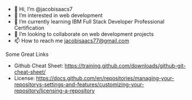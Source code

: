 - 👋 Hi, I’m @jacobisaacs7
- 👀 I’m interested in web development
- 🌱 I’m currently learning IBM Full Stack Developer Professional Certification
- 💞️ I’m looking to collaborate on web development projects
- 📫 How to reach me jacobisaacs77@gmail.com

Some Great Links
- Github Cheat Sheet: https://training.github.com/downloads/github-git-cheat-sheet/
- License: https://docs.github.com/en/repositories/managing-your-repositorys-settings-and-features/customizing-your-repository/licensing-a-repository

<!---
jacobisaacs7/jacobisaacs7 is a ✨ special ✨ repository because its `README.md` (this file) appears on your GitHub profile.
You can click the Preview link to take a look at your changes.
--->
